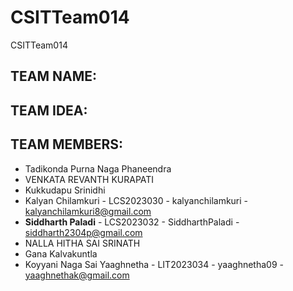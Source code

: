 # CSITTeam014
CSITTeam014

## TEAM NAME:

## TEAM IDEA:

## TEAM MEMBERS:

+ Tadikonda Purna Naga Phaneendra
+ VENKATA REVANTH KURAPATI 
+ Kukkudapu Srinidhi
+ Kalyan Chilamkuri - LCS2023030 - kalyanchilamkuri - kalyanchilamkuri8@gmail.com
+ **Siddharth Paladi** -  LCS2023032 -  SiddharthPaladi -  siddharth2304p@gmail.com
+ NALLA HITHA SAI SRINATH
+ Gana Kalvakuntla
+ Koyyani Naga Sai Yaaghnetha - LIT2023034 - yaaghnetha09 - yaaghnethak@gmail.com
